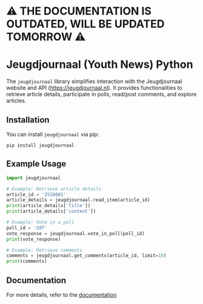 # ⚠️ THE DOCUMENTATION IS OUTDATED, WILL BE UPDATED TOMORROW ⚠️

# Jeugdjournaal (Youth News) Python
The `jeugdjournaal` library simplifies interaction with the Jeugdjournaal website and API (https://jeugdjournaal.nl). It provides functionalities to retrieve article details, participate in polls, read/post comments, and explore articles.

## Installation
You can install `jeugdjournaal` via pip:

```
pip install jeugdjournaal
```

## Example Usage
```python
import jeugdjournaal

# Example: Retrieve article details
article_id = '2528081'
article_details = jeugdjournaal.read_item(article_id)
print(article_details['title'])
print(article_details['content'])

# Example: Vote in a poll
poll_id = 'Zdf'
vote_response = jeugdjournaal.vote_in_poll(poll_id)
print(vote_response)

# Example: Retrieve comments
comments = jeugdjournaal.get_comments(article_id, limit=10)
print(comments)
```

## Documentation
For more details, refer to the [documentation](https://github.com/hcr5/SomPy/blob/main/docs.md)
